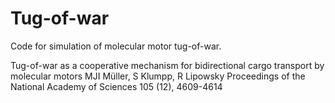 # Tug-of-war
Code for simulation of molecular motor tug-of-war. 

Tug-of-war as a cooperative mechanism for bidirectional cargo transport by molecular motors
MJI Müller, S Klumpp, R Lipowsky
Proceedings of the National Academy of Sciences 105 (12), 4609-4614
